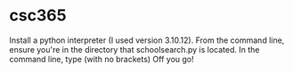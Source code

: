 # csc365

Install a python interpreter (I used version 3.10.12). 
From the command line, ensure you're in the directory that schoolsearch.py is located.
In the command line, type <python3 schoolsearch.py> (with no brackets)
Off you go! 